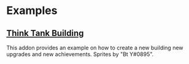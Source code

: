 # Examples <!-- {docsify-ignore-all} -->

## [Think Tank Building](https://github.com/Cppkies-Team/examples/tree/master/ThinkTank)

This addon provides an example on how to create a new building new upgrades and new achievements<!--Also could use this as a minigame creation example-->. Sprites by "Bt Y#0895".

<!--
### [LumpExample](https://github.com/Cppkies-Team/examples/tree/master/LumpExample)

This addon provides an example of creating a new lump type.

### [BuffExample](https://github.com/Cppkies-Team/examples/tree/master/BuffExample)

This addon provides an example of creating a new buff type, and adding a buff type to golden cookies.

### [MinigameExample](https://github.com/Cppkies-Team/examples/tree/master/MinigameExample)

This addon provides an example of creating a new plant, a new soil, a new spell, and a new pantheon spirit.
-->
